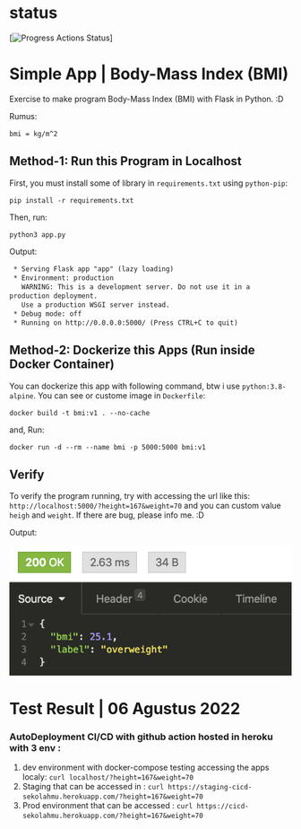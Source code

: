 # status 
[![Progress Actions Status](https://github.com/fendijatmiko/bmi-calculator-python/actions/workflows/python-app.yml/badge.svg)]
# Simple App | Body-Mass Index (BMI)
Exercise to make program Body-Mass Index (BMI) with Flask in Python. :D

Rumus:
```
bmi = kg/m^2
```

## Method-1: Run this Program in Localhost
First, you must install some of library in `requirements.txt` using `python-pip`:
```
pip install -r requirements.txt
```
Then, run:
```
python3 app.py
```
Output:
```
 * Serving Flask app "app" (lazy loading)
 * Environment: production
   WARNING: This is a development server. Do not use it in a production deployment.
   Use a production WSGI server instead.
 * Debug mode: off
 * Running on http://0.0.0.0:5000/ (Press CTRL+C to quit)
```

## Method-2: Dockerize this Apps (Run inside Docker Container)
You can dockerize this app with following command, btw i use `python:3.8-alpine`. You can see or custome image in `Dockerfile`:
```
docker build -t bmi:v1 . --no-cache
```
and, Run:
```
docker run -d --rm --name bmi -p 5000:5000 bmi:v1
```

## Verify
To verify the program running, try with accessing the url like this: `http://localhost:5000/?height=167&weight=70` and you can custom value `heigh` and `weight`. If there are bug, please info me. :D

Output:

![result](img/bmi.png)
# Test Result | 06 Agustus 2022
### AutoDeployment CI/CD with github action hosted in heroku with 3 env :
   1. dev environment with docker-compose 
      testing accessing the apps localy: 
      `curl localhost/?height=167&weight=70`
   2. Staging that can be accessed in : 
      `curl https://staging-cicd-sekolahmu.herokuapp.com/?height=167&weight=70`
   3. Prod environment that can be accessed : 
      `curl https://cicd-sekolahmu.herokuapp.com/?height=167&weight=70`
